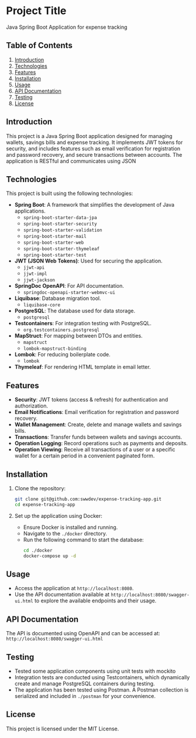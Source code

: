 # Project Title

Java Spring Boot Application for expense tracking


## Table of Contents
1. [Introduction](#introduction)
2. [Technologies](#technologies)
3. [Features](#features)
4. [Installation](#installation)
5. [Usage](#usage)
6. [API Documentation](#api-documentation)
7. [Testing](#testing)
8. [License](#license)


## Introduction
This project is a Java Spring Boot application designed for managing wallets, savings bills and expense tracking.
It implements JWT tokens for security, and includes features such as email verification for registration and password recovery,
and secure transactions between accounts. The application is RESTful and communicates using JSON


## Technologies
This project is built using the following technologies:

- **Spring Boot**: A framework that simplifies the development of Java applications.
    - `spring-boot-starter-data-jpa`
    - `spring-boot-starter-security`
    - `spring-boot-starter-validation`
    - `spring-boot-starter-mail`
    - `spring-boot-starter-web`
    - `spring-boot-starter-thymeleaf`
    - `spring-boot-starter-test`
- **JWT (JSON Web Tokens)**: Used for securing the application.
    - `jjwt-api`
    - `jjwt-impl`
    - `jjwt-jackson`
- **SpringDoc OpenAPI**: For API documentation.
    - `springdoc-openapi-starter-webmvc-ui`
- **Liquibase**: Database migration tool.
    - `liquibase-core`
- **PostgreSQL**: The database used for data storage.
    - `postgresql`
- **Testcontainers**: For integration testing with PostgreSQL.
    - `org.testcontainers.postgresql`
- **MapStruct**: For mapping between DTOs and entities.
    - `mapstruct`
    - `lombok-mapstruct-binding`
- **Lombok**: For reducing boilerplate code.
    - `lombok`
- **Thymeleaf**: For rendering HTML template in email letter.

## Features
- **Security**: JWT tokens (access & refresh) for authentication and authorization.
- **Email Notifications**: Email verification for registration and password recovery.
- **Wallet Management**: Create, delete and manage wallets and savings bills.
- **Transactions**: Transfer funds between wallets and savings accounts.
- **Operation Logging**: Record operations such as payments and deposits.
- **Operation Viewing**: Receive all transactions of a user or a specific wallet for a certain period in a convenient paginated form.

## Installation
1. Clone the repository:
    ```sh
    git clone git@github.com:swwdev/expense-tracking-app.git
    cd expense-tracking-app
    ```

2. Set up the application using Docker:
    - Ensure Docker is installed and running.
    - Navigate to the `./docker` directory.
    - Run the following command to start the database:
        ```sh
        cd ./docker
        docker-compose up -d
        ```

## Usage
- Access the application at `http://localhost:8080`.
- Use the API documentation available at `http://localhost:8080/swagger-ui.html` to explore the available endpoints and their usage.

## API Documentation
The API is documented using OpenAPI and can be accessed at:
`http://localhost:8080/swagger-ui.html`

## Testing
- Tested some application components using unit tests with mockito
- Integration tests are conducted using Testcontainers, which dynamically create and manage PostgreSQL containers during testing.
- The application has been tested using Postman. A Postman collection is serialized and included in `./postman` for your convenience.

## License
This project is licensed under the MIT License.
